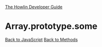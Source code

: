 [The Howlin Developer Guide](/index.md)



Array.prototype.some
====================

[Back to JavaScript](../index.md)
[Back to Methods](../methods.md)



